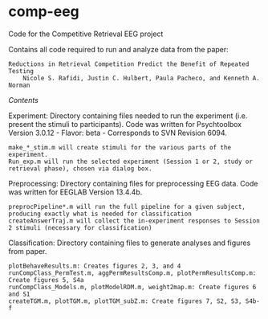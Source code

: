 # comp-eeg
Code for the Competitive Retrieval EEG project

Contains all code required to run and analyze data from the paper:
    
    Reductions in Retrieval Competition Predict the Benefit of Repeated Testing
        Nicole S. Rafidi, Justin C. Hulbert, Paula Pacheco, and Kenneth A. Norman

*Contents*

Experiment: Directory containing files needed to run the experiment (i.e. present the stimuli to participants). Code was written for Psychtoolbox Version 3.0.12 - Flavor: beta - Corresponds to SVN Revision 6094.
    
    make_*_stim.m will create stimuli for the various parts of the experiment. 
    Run_exp.m will run the selected experiment (Session 1 or 2, study or retrieval phase), chosen via dialog box.

Preprocessing: Directory containing files for preprocessing EEG data. Code was written for EEGLAB Version 13.4.4b. 
    
    preprocPipeline*.m will run the full pipeline for a given subject, producing exactly what is needed for classification
    createAnswerTraj.m will collect the in-experiment responses to Session 2 stimuli (necessary for classification)

Classification: Directory containing files to generate analyses and figures from paper.
    
    plotBehaveResults.m: Creates figures 2, 3, and 4
    runCompClass_PermTest.m, aggPermResultsComp.m, plotPermResultsComp.m: Create figures 5, S4a
    runCompClass_Models.m, plotModelRDM.m, weight2map.m: Create figures 6 and S1
    createTGM.m, plotTGM.m, plotTGM_subZ.m: Create figures 7, S2, S3, S4b-f
